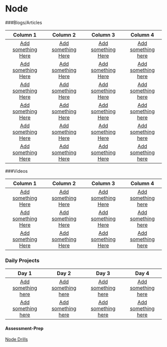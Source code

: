 # Node

###Blogs/Articles

|              Column 1              |              Column 2              |              Column 3              |              Column 4              |
|         :---------------:          |         :---------------:          |         :---------------:          |         :---------------:          |
| <a target="_blank" href="#">Add something Here</a> | <a target="_blank" href="#">Add something Here</a> | <a target="_blank" href="#">Add something Here</a> | <a target="_blank" href="#">Add something here</a> |
| <a target="_blank" href="#">Add something Here</a> | <a target="_blank" href="#">Add something Here</a> | <a target="_blank" href="#">Add something Here</a> | <a target="_blank" href="#">Add something here</a> |
| <a target="_blank" href="#">Add something Here</a> | <a target="_blank" href="#">Add something Here</a> | <a target="_blank" href="#">Add something Here</a> | <a target="_blank" href="#">Add something here</a> |
| <a target="_blank" href="#">Add something Here</a> | <a target="_blank" href="#">Add something Here</a> | <a target="_blank" href="#">Add something Here</a> | <a target="_blank" href="#">Add something here</a> |
| <a target="_blank" href="#">Add something Here</a> | <a target="_blank" href="#">Add something Here</a> | <a target="_blank" href="#">Add something Here</a> | <a target="_blank" href="#">Add something here</a> |
| <a target="_blank" href="#">Add something Here</a> | <a target="_blank" href="#">Add something Here</a> | <a target="_blank" href="#">Add something Here</a> | <a target="_blank" href="#">Add something here</a> |


###Videos

|              Column 1              |              Column 2              |              Column 3              |              Column 4              |
|         :---------------:          |         :---------------:          |         :---------------:          |         :---------------:          |
| <a target="_blank" href="#">Add something Here</a> | <a target="_blank" href="#">Add something Here</a> | <a target="_blank" href="#">Add something Here</a> | <a target="_blank" href="#">Add something here</a> |
| <a target="_blank" href="#">Add something Here</a> | <a target="_blank" href="#">Add something Here</a> | <a target="_blank" href="#">Add something Here</a> | <a target="_blank" href="#">Add something here</a> |
| <a target="_blank" href="#">Add something Here</a> | <a target="_blank" href="#">Add something Here</a> | <a target="_blank" href="#">Add something Here</a> | <a target="_blank" href="#">Add something here</a> |




### Daily Projects

|                     Day 1                               |                         Day 2                         |               Day 3                                   |                 Day 4                                 |
|                  :-----------:                          |                     :-----------:                     |             :-----------:                             |             :-----------:                             |
| <a target="_blank" href="#">Add something here</a>                      | <a target="_blank" href="#">Add something here</a>                    | <a target="_blank" href="#">Add something here</a>                    | <a target="_blank" href="#">Add something here</a>                    | <a target="_blank" href="#">Add something here</a>                    |
| <a target="_blank" href="#">Add something here</a>                      | <a target="_blank" href="#">Add something here</a>                    | <a target="_blank" href="#">Add something here</a>                    | <a target="_blank" href="#">Add something here</a>                    | <a target="_blank" href="#">Add something here</a>                    |



#### Assessment-Prep
<a target="_blank" href="https://github.com/DevMountain/node-drills">Node Drills</a>